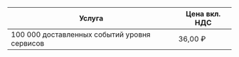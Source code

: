 | Услуга | Цена вкл. НДС |
| --- | --- |
| 100 000 доставленных событий уровня сервисов | 36,00 ₽ |
